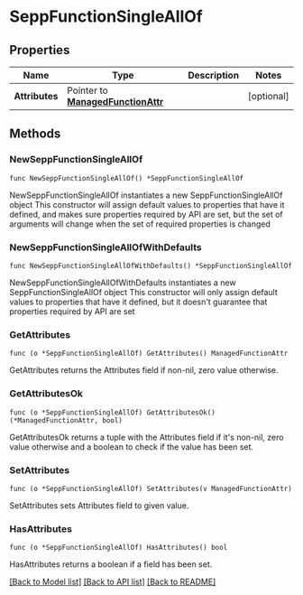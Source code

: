 # SeppFunctionSingleAllOf

## Properties

Name | Type | Description | Notes
------------ | ------------- | ------------- | -------------
**Attributes** | Pointer to [**ManagedFunctionAttr**](ManagedFunction-Attr.md) |  | [optional] 

## Methods

### NewSeppFunctionSingleAllOf

`func NewSeppFunctionSingleAllOf() *SeppFunctionSingleAllOf`

NewSeppFunctionSingleAllOf instantiates a new SeppFunctionSingleAllOf object
This constructor will assign default values to properties that have it defined,
and makes sure properties required by API are set, but the set of arguments
will change when the set of required properties is changed

### NewSeppFunctionSingleAllOfWithDefaults

`func NewSeppFunctionSingleAllOfWithDefaults() *SeppFunctionSingleAllOf`

NewSeppFunctionSingleAllOfWithDefaults instantiates a new SeppFunctionSingleAllOf object
This constructor will only assign default values to properties that have it defined,
but it doesn't guarantee that properties required by API are set

### GetAttributes

`func (o *SeppFunctionSingleAllOf) GetAttributes() ManagedFunctionAttr`

GetAttributes returns the Attributes field if non-nil, zero value otherwise.

### GetAttributesOk

`func (o *SeppFunctionSingleAllOf) GetAttributesOk() (*ManagedFunctionAttr, bool)`

GetAttributesOk returns a tuple with the Attributes field if it's non-nil, zero value otherwise
and a boolean to check if the value has been set.

### SetAttributes

`func (o *SeppFunctionSingleAllOf) SetAttributes(v ManagedFunctionAttr)`

SetAttributes sets Attributes field to given value.

### HasAttributes

`func (o *SeppFunctionSingleAllOf) HasAttributes() bool`

HasAttributes returns a boolean if a field has been set.


[[Back to Model list]](../README.md#documentation-for-models) [[Back to API list]](../README.md#documentation-for-api-endpoints) [[Back to README]](../README.md)


